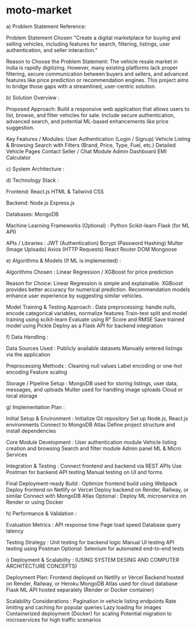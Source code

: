 # moto-market
a) Problem Statement Reference:

Problem Statement Chosen
"Create a digital marketplace for buying and selling vehicles, including features for search, filtering, listings, user authentication, and seller interaction."

Reason to Choose the Problem Statement:
The vehicle resale market in India is rapidly digitizing. However, many existing platforms lack proper filtering, secure communication between buyers and sellers, and advanced features like price prediction or recommendation engines. This project aims to bridge those gaps with a streamlined, user-centric solution.

b) Solution Overview :

Proposed Approach:
Build a responsive web application that allows users to list, browse, and filter vehicles for sale. Include secure authentication, advanced search, and potential ML-based enhancements like price suggestion.

Key Features / Modules:
User Authentication (Login / Signup)
Vehicle Listing & Browsing
Search with Filters (Brand, Price, Type, Fuel, etc.)
Detailed Vehicle Pages
Contact Seller / Chat Module
Admin Dashboard
EMI Calculator

c) System Architecture : 

d) Technology Stack :

Frontend:
React.js
HTML & Tailwind CSS

Backend:
Node.js
Express.js

Databases:
MongoDB 

Machine Learning Frameworks (Optional) :
Python
Scikit-learn
Flask (for ML API)

APIs / Libraries :
JWT (Authentication)
Bcrypt (Password Hashing)
Multer (Image Uploads)
Axios (HTTP Requests)
React Router DOM
Mongoose

e) Algorithms & Models (If ML is implemented) :

Algorithms Chosen :
Linear Regression / XGBoost for price prediction

Reason for Choice:
Linear Regression is simple and explainable. XGBoost provides better accuracy for numerical prediction. Recommendation models enhance user experience by suggesting similar vehicles.

Model Training & Testing Approach :
Data preprocessing: handle nulls, encode categorical variables, normalize features
Train-test split and model training using scikit-learn
Evaluate using R² Score and RMSE
Save trained model using Pickle
Deploy as a Flask API for backend integration

f) Data Handling :

Data Sources Used :
Publicly available datasets 
Manually entered listings via the application

Preprocessing Methods :
Cleaning null values
Label encoding or one-hot encoding
Feature scaling 

Storage / Pipeline Setup :
MongoDB used for storing listings, user data, messages, and uploads
Multer used for handling image uploads
Cloud or local storage

g) Implementation Plan :

Initial Setup & Environment :
Initialize Git repository
Set up Node.js, React.js environments
Connect to MongoDB Atlas
Define project structure and install dependencies

Core Module Development :
User authentication module
Vehicle listing creation and browsing
Search and filter module
Admin panel
ML & Micro Services

Integration & Testing :
Connect frontend and backend via REST APIs
Use Postman for backend API testing
Manual testing on UI and forms

Final Deployment-ready Build :
Optimize frontend build using Webpack
Deploy frontend on Netlify or Vercel
Deploy backend on Render, Railway, or similar
Connect with MongoDB Atlas
Optional : Deploy ML microservice on Render or using Docker

h) Performance & Validation :

Evaluation Metrics :
API response time
Page load speed
Database query latency

Testing Strategy :
Unit testing for backend logic 
Manual UI testing
API testing using Postman
Optional: Selenium for automated end-to-end tests

i) Deployment & Scalability : (USING SYSTEM DESING AND COMPUTER ARCHITECTURE CONCEPTS)

Deployment Plan:
Frontend deployed on Netlify or Vercel
Backend hosted on Render, Railway, or Heroku
MongoDB Atlas used for cloud database
Flask ML API hosted separately (Render or Docker container)

Scalability Considerations :
Pagination in vehicle listing endpoints
Rate limiting and caching for popular queries
Lazy loading for images
Containerized deployment (Docker) for scaling
Potential migration to microservices for high traffic scenarios
